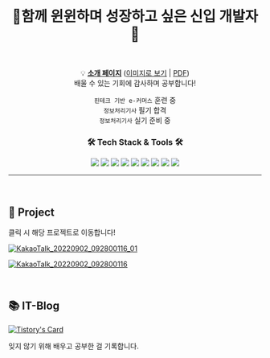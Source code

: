 <h1 align="center">🌄함께 윈윈하며 성장하고 싶은 신입 개발자🌄</h1><br>

<div align="center">

💡 [<strong>소개 페이지</strong>](https://realdeveloper.pro/630ae63f37bb30b80da8abc0)
([이미지로 보기](https://github.com/kizuc/PersonalProject/issues/4)  |  [PDF](https://github.com/kizuc/PersonalProject/files/9467447/-.3.pdf))<br>
배울 수 있는 기회에 감사하며 공부합니다!<br>

`핀테크 기반 e-커머스` 훈련 중 <br>
`정보처리기사` 필기 합격 <br>
`정보처리기사` 실기 준비 중

</div>


<div align="center">
<h3>🛠️ <strong>Tech Stack & Tools </strong> 🛠️</h3> 
<img src="https://img.shields.io/badge/JAVA-007396?style=flat-square&logo=JAVA&logoColor=white"/>  
<img src="https://img.shields.io/badge/JavaScript-F7DF1E?style=flat-square&logo=JavaScript&logoColor=white"/>
<img src="https://img.shields.io/badge/jQuery-0769AD?style=flat-square&logo=jQuery&logoColor=white"/>
<img src="https://img.shields.io/badge/Spring-6DB33F?style=flat-square&logo=Spring&logoColor=white"/>  
<img src="https://img.shields.io/badge/MySQL-4479A1?style=flat-square&logo=MySQL&logoColor=white"/> 
<img src="https://img.shields.io/badge/Oracle-E34F26?style=flat-square&logo=Oracle&logoColor=white"/> 
<img src="https://img.shields.io/badge/HTML5-E34F26?style=flat-square&logo=HTML5&logoColor=white"/>  
<img src="https://img.shields.io/badge/CSS3-1572B6?style=flat-square&logo=CSS3&logoColor=white"/> 
<img src="https://img.shields.io/badge/GitHub-181717?style=flat-square&logo=GitHub&logoColor=white"/> 
</div>

<hr><br>

<!--
<div align="center">
<h2>📌 <strong> Project </strong> 📌</h2> 
</div>

[![project1](https://user-images.githubusercontent.com/108128650/187853063-f3307712-7cbb-4987-8c12-ebdb5c2044af.png)](https://github.com/kizuc/PersonalProject)


[![TeamProject-kizuc](https://user-images.githubusercontent.com/108128650/187853070-69c072cc-2ee2-4e5d-9a4a-1ab0e7623212.png)](https://github.com/kizuc/TeamProject-kizuc)
-->

<h2>📌 <strong> Project </strong> </h2> 

클릭 시 해당 프로젝트로 이동합니다!

[![KakaoTalk_20220902_092800116_01](https://user-images.githubusercontent.com/108128650/188034329-00cdcd29-0b50-4a2b-bd2b-c575331903c9.png)](https://github.com/kizuc/PersonalProject)

[![KakaoTalk_20220902_092800116](https://user-images.githubusercontent.com/108128650/188034334-965d00ed-26bd-4a25-bd0c-772cc8f590b8.png)](https://github.com/kizuc/TeamProject-kizuc)

<br>

<h2>📚 <strong> IT-Blog </strong> </h2>  

[![Tistory's Card](https://github-readme-tistory-card.vercel.app/api?name=kijuk)](https://kijuk.tistory.com)
<br>

잊지 않기 위해 배우고 공부한 걸 기록합니다.

